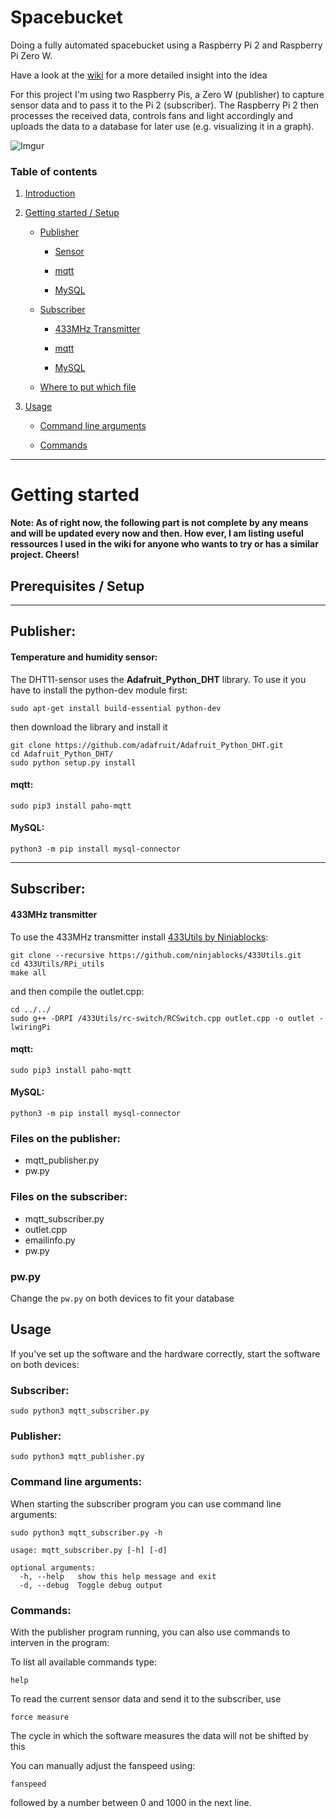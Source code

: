 # Spacebucket

Doing a fully automated spacebucket using a Raspberry Pi 2 and Raspberry Pi Zero W.

Have a look at the [wiki](https://github.com/NilsDeckert/Spacebucket/wiki) for a more detailed insight into the idea

For this project I'm using two Raspberry Pis, a Zero W (publisher) to capture sensor data and to pass it to the Pi 2 (subscriber). The Raspberry Pi 2 then processes the received data, controls fans and light accordingly and uploads the data to a database for later use (e.g. visualizing it in a graph).

![Imgur](https://i.imgur.com/KGCkV81.png)

### Table of contents

1. [Introduction](#spacebucket)

2. [Getting started / Setup](#getting-started)

   - [Publisher](#publisher)
   
     - [Sensor](#temperature-and-humidity-sensor)
     
     - [mqtt](#mqtt)
     
     - [MySQL](#mysql)
  
   - [Subscriber](#subscriber)
   
     - [433MHz Transmitter](#433mhz-transmitter)
     
     - [mqtt](#mqtt)
     
     - [MySQL](#mysql)

   - [Where to put which file](#files-on-the-publisher)

3. [Usage](#usage)

   - [Command line arguments](#command-line-arguments)

   - [Commands](#commands)

---

# Getting started

**Note: As of right now, the following part is not complete by any means and will be updated every now and then. How ever, I am listing useful ressources I used in the wiki for anyone who wants to try or has a similar project. Cheers!**

## Prerequisites / Setup

---

## Publisher:

#### Temperature and humidity sensor:
The DHT11-sensor uses the **Adafruit_Python_DHT** library. To use it you have to install the python-dev module first:

```shell
sudo apt-get install build-essential python-dev
```
then download the library and install it
```shell
git clone https://github.com/adafruit/Adafruit_Python_DHT.git
cd Adafruit_Python_DHT/
sudo python setup.py install
```

#### mqtt:
```shell
sudo pip3 install paho-mqtt
```

#### MySQL:
```shell
python3 -m pip install mysql-connector 
```

---

## Subscriber:

#### 433MHz transmitter

To use the 433MHz transmitter install [433Utils by Ninjablocks](https://github.com/ninjablocks/433Utils):
```shell
git clone --recursive https://github.com/ninjablocks/433Utils.git
cd 433Utils/RPi_utils
make all
```
and then compile the outlet.cpp:
```shell
cd ../../
sudo g++ -DRPI /433Utils/rc-switch/RCSwitch.cpp outlet.cpp -o outlet -lwiringPi
```

#### mqtt:
```shell
sudo pip3 install paho-mqtt
```

#### MySQL:
```shell
python3 -m pip install mysql-connector 
```

### Files on the publisher:
* mqtt_publisher.py
* pw.py
### Files on the subscriber:
* mqtt_subscriber.py
* outlet.cpp
* emailinfo.py
* pw.py

### pw.py

Change the `pw.py` on both devices to fit your database

## Usage

If you've set up the software and the hardware correctly, start the software on both devices:

### Subscriber:
```shell
sudo python3 mqtt_subscriber.py
```

### Publisher:

```shell
sudo python3 mqtt_publisher.py
```

### Command line arguments:

When starting the subscriber program you can use command line arguments:

```
sudo python3 mqtt_subscriber.py -h
```

```
usage: mqtt_subscriber.py [-h] [-d]

optional arguments:
  -h, --help   show this help message and exit
  -d, --debug  Toggle debug output
```

### Commands:

With the publisher program running, you can also use commands to interven in the program:

To list all available commands type:
```
help
```

To read the current sensor data and send it to the subscriber, use
```
force measure
```
The cycle in which the software measures the data will not be shifted by this

You can manually adjust the fanspeed using:
```
fanspeed
```
followed by a number between 0 and 1000 in the next line.
